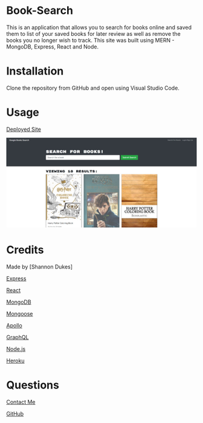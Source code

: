 # Book-Search

This is an application that allows you to search for books online and saved them to list of your saved books for later review as well as remove the books you no longer wish to track. This site was built using MERN - MongoDB, Express, React and Node. 

# Installation

Clone the repository from GitHub and open using Visual Studio Code.

# Usage 

[Deployed Site]()

![screenshot](00-React-App/client/public/images/screenshot.jpg)

# Credits

Made by [Shannon Dukes]

[Express](http://expressjs.com/)

[React](https://reactjs.org/)

[MongoDB](https://www.mongodb.com/)

[Mongoose](https://mongoosejs.com/)

[Apollo](https://www.apollographql.com/)

[GraphQL](https://graphql.org/)

[Node.js](https://nodejs.org/en/)

[Heroku](https://www.heroku.com/home)

# Questions

[Contact Me](mrs.knit.wit.dukes@gmail.com)

[GitHub](https://github.com/ShannonDukes)